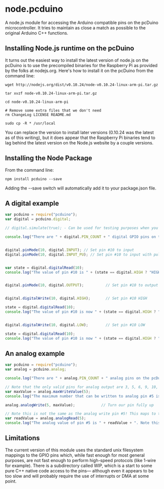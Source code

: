 # node.pcduino

A node.js module for accessing the Arduino compatible pins on the pcDuino microcontroller. It tries to maintain as close a match as possible to the original Arduino C++ functions.

## Installing Node.js runtime on the pcDuino

It turns out the easiest way to install the latest version of node.js on the pcDuino is to use the precompiled binaries for the Raspberry Pi as provided by the folks at nodejs.org. Here's how to install it on the pcDuino from the command line:

```
wget http://nodejs.org/dist/v0.10.24/node-v0.10.24-linux-arm-pi.tar.gz

tar xvzf node-v0.10.24-linux-arm-pi.tar.gz

cd node-v0.10.24-linux-arm-pi

# Remove some extra files that we don't need
rm ChangeLog LICENSE README.md

sudo cp -R * /usr/local
```

You can replace the version to install later versions (0.10.24 was the latest as of this writing), but it does appear that the Raspberry Pi binaries tend to lag behind the latest version on the Node.js website by a couple versions.

## Installing the Node Package

From the command line:

    npm install pcduino --save
    
Adding the --save switch will automatically add it to your package.json file.

## A digital example

```js
var pcduino = require("pcduino");
var digital = pcduino.digital;

// digital.simulate(true); - Can be used for testing purposes when you're not running on a pcDuino. This will read and write to dummy files.

console.log("There are " + digital.PIN_COUNT + " digital GPIO pins on the pcDuino.");


digital.pinMode(10, digital.INPUT); // Set pin #10 to input
digital.pinMode(10, digital.INPUT_PU); // Set pin #10 to input with pull-up


var state = digital.digitalRead(10);
console.log("The value of pin #10 is " + (state == digital.HIGH ? "HIGH" : "LOW"));


digital.pinMode(10, digital.OUTPUT);          // Set pin #10 to output


digital.digitalWrite(10, digital.HIGH);       // Set pin #10 HIGH

state = digital.digitalRead(10);
console.log("The value of pin #10 is now " + (state == digital.HIGH ? "HIGH" : "LOW"));


digital.digitalWrite(10, digital.LOW);        // Set pin #10 LOW

state = digital.digitalRead(10);
console.log("The value of pin #10 is now " + (state == digital.HIGH ? "HIGH" : "LOW"));
```

## An analog example

```js
var pcduino = require("pcduino");
var analog = pcduino.analog;

console.log("There are " + analog.PIN_COUNT + " analog pins on the pcDuino.");

// Note that the only valid pins for analog output are 3, 5, 6, 9, 10, and 11. These are PWM (digital) pins on the pcDuino and not to be confused with the analog input pins. Any other pin specified will throw an error.
var maxValue = analog.maxWriteValue(5);
console.log("The maximum number that can be written to analog pin #5 is " + maxValue);

analog.analogWrite(5, maxValue);            // Turn our pin fully up

// Note this is not the same as the analog write pin #5! This maps to the analog input pins on the pcDuino. Valid pins are 0, 1, 2, 3, 4, 5.
var readValue = analog.analogRead(5);
console.log("The analog value of pin #5 is " + readValue + ". Note this is not the same as the analog write pin #5!");
```

## Limitations

The current version of this module uses the standard unix filesystem mappings to the GPIO pins which, while fast enough for most general purposes, are not fast enough to perform high-speed protocols (like 1-wire for example).
There is a subdirectory called WIP, which is a start to some pure C++ native code access to the pins— although even it appears to be too slow and will probably require the use of interrupts or DMA at some point.

